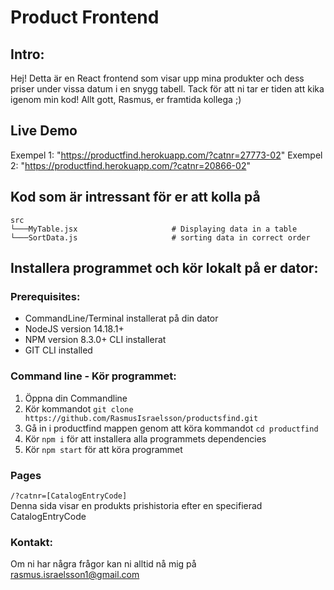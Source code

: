 # Product Frontend

## Intro:

Hej! Detta är en React frontend som visar upp mina produkter och dess priser
under vissa datum i en snygg tabell.
Tack för att ni tar er tiden att kika igenom min kod!
Allt gott,
Rasmus, er framtida kollega ;)

## Live Demo

Exempel 1: "https://productfind.herokuapp.com/?catnr=27773-02"
Exempel 2: "https://productfind.herokuapp.com/?catnr=20866-02"

## Kod som är intressant för er att kolla på

```
src
└───MyTable.jsx                     # Displaying data in a table
└───SortData.js                     # sorting data in correct order
```

## Installera programmet och kör lokalt på er dator:

### Prerequisites:

- CommandLine/Terminal installerat på din dator
- NodeJS version 14.18.1+
- NPM version 8.3.0+ CLI installerat
- GIT CLI installed

### Command line - Kör programmet:

1. Öppna din Commandline
2. Kör kommandot `git clone https://github.com/RasmusIsraelsson/productsfind.git`
3. Gå in i productfind mappen genom att köra kommandot `cd productfind`
4. Kör `npm i` för att installera alla programmets dependencies
5. Kör `npm start` för att köra programmet

### Pages

`/?catnr=[CatalogEntryCode]`<br>
Denna sida visar en produkts prishistoria efter en specifierad CatalogEntryCode

### Kontakt:

Om ni har några frågor kan ni alltid nå mig på rasmus.israelsson1@gmail.com
